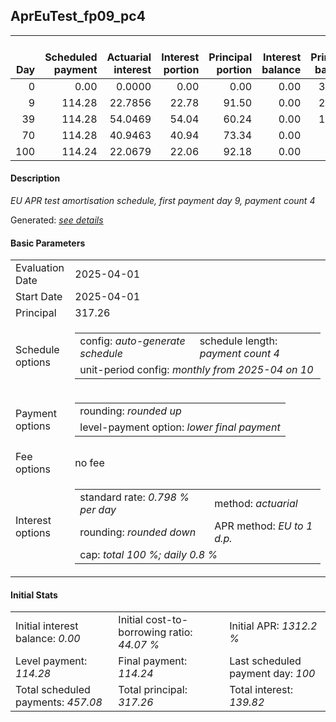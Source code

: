 <h2>AprEuTest_fp09_pc4</h2>
<table>
    <thead style="vertical-align: bottom;">
        <th style="text-align: right;">Day</th>
        <th style="text-align: right;">Scheduled payment</th>
        <th style="text-align: right;">Actuarial interest</th>
        <th style="text-align: right;">Interest portion</th>
        <th style="text-align: right;">Principal portion</th>
        <th style="text-align: right;">Interest balance</th>
        <th style="text-align: right;">Principal balance</th>
        <th style="text-align: right;">Total actuarial interest</th>
        <th style="text-align: right;">Total interest</th>
        <th style="text-align: right;">Total principal</th>
    </thead>
    <tr style="text-align: right;">
        <td class="ci00">0</td>
        <td class="ci01" style="white-space: nowrap;">0.00</td>
        <td class="ci02">0.0000</td>
        <td class="ci03">0.00</td>
        <td class="ci04">0.00</td>
        <td class="ci05">0.00</td>
        <td class="ci06">317.26</td>
        <td class="ci07">0.0000</td>
        <td class="ci08">0.00</td>
        <td class="ci09">0.00</td>
    </tr>
    <tr style="text-align: right;">
        <td class="ci00">9</td>
        <td class="ci01" style="white-space: nowrap;">114.28</td>
        <td class="ci02">22.7856</td>
        <td class="ci03">22.78</td>
        <td class="ci04">91.50</td>
        <td class="ci05">0.00</td>
        <td class="ci06">225.76</td>
        <td class="ci07">22.7856</td>
        <td class="ci08">22.78</td>
        <td class="ci09">91.50</td>
    </tr>
    <tr style="text-align: right;">
        <td class="ci00">39</td>
        <td class="ci01" style="white-space: nowrap;">114.28</td>
        <td class="ci02">54.0469</td>
        <td class="ci03">54.04</td>
        <td class="ci04">60.24</td>
        <td class="ci05">0.00</td>
        <td class="ci06">165.52</td>
        <td class="ci07">76.8326</td>
        <td class="ci08">76.82</td>
        <td class="ci09">151.74</td>
    </tr>
    <tr style="text-align: right;">
        <td class="ci00">70</td>
        <td class="ci01" style="white-space: nowrap;">114.28</td>
        <td class="ci02">40.9463</td>
        <td class="ci03">40.94</td>
        <td class="ci04">73.34</td>
        <td class="ci05">0.00</td>
        <td class="ci06">92.18</td>
        <td class="ci07">117.7789</td>
        <td class="ci08">117.76</td>
        <td class="ci09">225.08</td>
    </tr>
    <tr style="text-align: right;">
        <td class="ci00">100</td>
        <td class="ci01" style="white-space: nowrap;">114.24</td>
        <td class="ci02">22.0679</td>
        <td class="ci03">22.06</td>
        <td class="ci04">92.18</td>
        <td class="ci05">0.00</td>
        <td class="ci06">0.00</td>
        <td class="ci07">139.8468</td>
        <td class="ci08">139.82</td>
        <td class="ci09">317.26</td>
    </tr>
</table>
<h4>Description</h4>
<p><i>EU APR test amortisation schedule, first payment day 9, payment count 4</i></p>
<p>Generated: <i><a href="../GeneratedDate.md">see details</a></i></p>
<h4>Basic Parameters</h4>
<table>
    <tr>
        <td>Evaluation Date</td>
        <td>2025-04-01</td>
    </tr>
    <tr>
        <td>Start Date</td>
        <td>2025-04-01</td>
    </tr>
    <tr>
        <td>Principal</td>
        <td>317.26</td>
    </tr>
    <tr>
        <td>Schedule options</td>
        <td>
            <table>
                <tr>
                    <td>config: <i>auto-generate schedule</i></td>
                    <td>schedule length: <i><i>payment count</i> 4</i></td>
                </tr>
                <tr>
                    <td colspan="2" style="white-space: nowrap;">unit-period config: <i>monthly from 2025-04 on 10</i></td>
                </tr>
            </table>
        </td>
    </tr>
    <tr>
        <td>Payment options</td>
        <td>
            <table>
                <tr>
                    <td>rounding: <i>rounded up</i></td>
                </tr>
                <tr>
                    <td>level-payment option: <i>lower&nbsp;final&nbsp;payment</i></td>
                </tr>
            </table>
        </td>
    </tr>
    <tr>
        <td>Fee options</td>
        <td>no fee
        </td>
    </tr>
    <tr>
        <td>Interest options</td>
        <td>
            <table>
                <tr>
                    <td>standard rate: <i>0.798 % per day</i></td>
                    <td>method: <i>actuarial</i></td>
                </tr>
                <tr>
                    <td>rounding: <i>rounded down</i></td>
                    <td>APR method: <i>EU to 1 d.p.</i></td>
                </tr>
                <tr>
                    <td colspan="2">cap: <i>total 100 %; daily 0.8 %</td>
                </tr>
            </table>
        </td>
    </tr>
</table>
<h4>Initial Stats</h4>
<table>
    <tr>
        <td>Initial interest balance: <i>0.00</i></td>
        <td>Initial cost-to-borrowing ratio: <i>44.07 %</i></td>
        <td>Initial APR: <i>1312.2 %</i></td>
    </tr>
    <tr>
        <td>Level payment: <i>114.28</i></td>
        <td>Final payment: <i>114.24</i></td>
        <td>Last scheduled payment day: <i>100</i></td>
    </tr>
    <tr>
        <td>Total scheduled payments: <i>457.08</i></td>
        <td>Total principal: <i>317.26</i></td>
        <td>Total interest: <i>139.82</i></td>
    </tr>
</table>